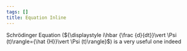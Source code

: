 ```yaml
---
tags: []
title: Equation Inline
---
```


Schrödinger Equation (${\displaystyle i\hbar {\frac {d}{dt}}\vert
\Psi (t)\rangle={\hat {H}}\vert \Psi (t)\rangle}$) is a very
useful one indeed
